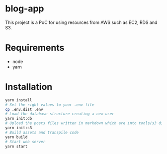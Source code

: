 blog-app
=======

This project is a PoC for using resources from AWS such as EC2, RDS and S3.

# Requirements

 * node
 * yarn

# Installation

```bash
yarn install
# Set the right values to your .env file
cp .env.dist .env
# Load the database structure creating a new user
yarn init:db
# Upload the posts files written in markdown which are into tools/s3 directory
yarn init:s3
# Build assets and transpile code
yarn build
# Start web server
yarn start
```
